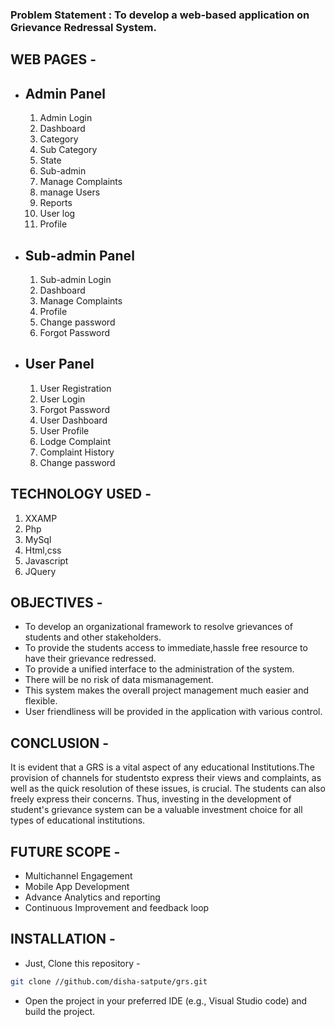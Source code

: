### Problem Statement : To develop a web-based application on Grievance Redressal System.

WEB PAGES -
-
- Admin Panel
  --
  1. Admin Login                       
  2. Dashboard
  3. Category
  4. Sub Category
  5. State
  6. Sub-admin
  7. Manage Complaints
  8. manage Users
  9. Reports
  10. User log
  11. Profile
      
- Sub-admin Panel
  --
  1. Sub-admin Login
  2. Dashboard
  3. Manage Complaints
  4. Profile
  5. Change password
  6. Forgot Password
  
- User Panel
  --
  1. User Registration
  2. User Login
  3. Forgot Password
  4. User Dashboard
  5. User Profile
  6. Lodge Complaint
  7. Complaint History
  8. Change password

TECHNOLOGY USED -
-
  1. XXAMP
  2. Php
  3. MySql
  4. Html,css
  5. Javascript
  6. JQuery

OBJECTIVES -
-
- To develop an organizational framework to resolve grievances of students and other stakeholders.
- To provide the students access to immediate,hassle free resource to have their grievance redressed.
- To provide a unified interface to the administration of the system.
- There will be no risk of data mismanagement.
- This system makes the overall project management much easier and flexible.
- User friendliness will be provided in the application with various control.

CONCLUSION -
-
It is evident that a GRS is a vital aspect of any educational Institutions.The provision of channels 
for studentsto express their views and complaints, as well as the quick resolution of these issues,
is crucial. The students can also freely express their concerns. Thus, investing in the development of
student's grievance system can be a valuable investment choice for all types of educational institutions.

FUTURE SCOPE -
-
- Multichannel Engagement
- Mobile App Development
- Advance Analytics and reporting
- Continuous Improvement and feedback loop

INSTALLATION -
-
- Just, Clone this repository - 
````bash 
git clone //github.com/disha-satpute/grs.git
````
- Open the project in your preferred IDE (e.g., Visual Studio code) and build the project.







